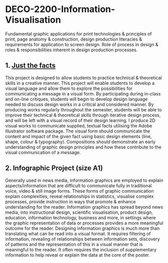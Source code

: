 # DECO-2200-Information-Visualisation
Fundamental graphic applications for print technologies &amp; principles of print, page anatomy &amp; construction, design production literacies &amp; requirements for application to screen design. Role of process in design &amp; roles &amp; responsibilities inherent in design production processes.

## 1. [Just the facts](https://github.com/carriewang1/DECO-2200-Information-Visualisation/tree/main/Just%20the%20Facts)
This project is designed to allow students to practice technical & theoretical skills in a creative manner. This project will enable students to develop a visual language and allow them to explore the possibilities for communicating a message in a visual form. By participating during in-class and on-line critiques, students will begin to develop design language needed to discuss design works in a critical and considered manner. By producing works regularly throughout the semester, students will be able to improve their technical & theoretical skills through iterative design process, and will be left with a visual record of their design learning. I produce 2D visual works to communicate supplied, textual facts utilising the Adobe Illustrator software package. The visual form should communicate the content and impact of the given fact using basic design elements (line, shape, colour & typography). Compositions should
demonstrate an early understanding of graphic design principles and how these contribute to the visual communication of a message.

## 2. Infographic Project (size A1)
Generally used in news media, information graphics are employed to explain aspects/information that are difficult to communicate fully in traditional voice, video & still image forms. These forms of
graphic communication explain complexities, reveal relationships in statistics, visualise complex processes, provide instruction in ways that promote & enhance understanding for the reader. Information graphics has spread beyond news media, into instructional design, scientific visualisation, product design, education, information technology, business and more, in settings where the graphic representation of data or processes provides a more meaningful outcome for the reader. Designing information graphics is much more than translating what can be read into a visual format. It requires filtering of information, revealing of relationships between information sets,
discovery of patterns and the representation of this in a visual manner that is meaningful to the reader. It often requires the inclusion of supplementary information to help reveal or explain the data at the core of the poster.
